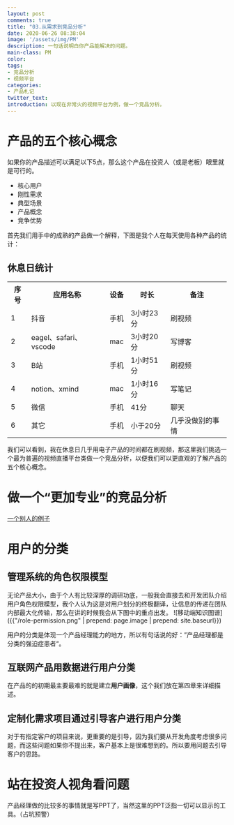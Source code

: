 ```yaml
---
layout: post
comments: true
title: "03.从需求到竞品分析"
date: 2020-06-26 08:38:04
image: '/assets/img/PM'
description: 一句话说明白你产品能解决的问题。
main-class: PM
color:
tags:
- 竞品分析
- 视频平台
categories:
- 产品札记
twitter_text:
introduction: 以现在非常火的视频平台为例，做一个竞品分析。
---
```

# 产品的五个核心概念
如果你的产品描述可以满足以下5点，那么这个产品在投资人（或是老板）眼里就是可行的。
- 核心用户
- 刚性需求
- 典型场景
- 产品概念
- 竞争优势   

首先我们用手中的成熟的产品做一个解释，下图是我个人在每天使用各种产品的统计：  
## 休息日统计
<table>
<th>序号</th>
<th>应用名称</th>
<th>设备</th>
<th>时长</th>
<th>备注</th>
<tr>
    <td>1</td>
    <td>抖音</td>
    <td>手机</td>
    <td>3小时23分</td>
    <td>刷视频</td>
</tr>
<tr>
    <td>2</td>
    <td>eagel、safari、vscode</td>
    <td>mac</td>
    <td>3小时20分</td>
    <td>写博客</td>
</tr>
<tr>
    <td>3</td>
    <td>B站</td>
    <td>手机</td>
    <td>1小时51分</td>
    <td>刷视频</td>
</tr>
<tr>
    <td>4</td>
    <td>notion、xmind</td>
    <td>mac</td>
    <td>1小时16分</td>
    <td>写笔记</td>
</tr>
<tr>
    <td>5</td>
    <td>微信</td>
    <td>手机</td>
    <td>41分</td>
    <td>聊天</td>
</tr>
<tr>
    <td>6</td>
    <td>其它</td>
    <td>手机</td>
    <td>小于20分</td>
    <td>几乎没做别的事情</td>
</tr>
</table>  

我们可以看到，我在休息日几乎用电子产品的时间都在刷视频，那这里我们挑选一个最为普遍的视频直播平台类做一个竞品分析，以便我们可以更直观的了解产品的五个核心概念。
# 做一个“更加专业”的竞品分析
[一个别人的例子](https://www.jianshu.com/p/e549161f8ae5)

# 用户的分类
## 管理系统的角色权限模型
无论产品大小，由于个人有比较深厚的调研功底，一般我会直接去和开发团队介绍用户角色权限模型，我个人认为这是对用户划分的终极翻译，让信息的传递在团队内部最大化传输，那么在讲的时候我会从下图中的重点出发。
![移动端知识图谱]({{"/role-permission.png" | prepend: page.image | prepend: site.baseurl}})

用户的分类是体现一个产品经理能力的地方，所以有句话说的好：”产品经理都是分类的强迫症患者“。
## 互联网产品用数据进行用户分类
在产品的的初期最主要最难的就是建立**用户画像**，这个我们放在第四章来详细描述。
## 定制化需求项目通过引导客户进行用户分类
对于有指定客户的项目来说，更重要的是引导，因为我们要从开发角度考虑很多问题，而这些问题如果你不提出来，客户基本上是很难想到的。所以要用问题去引导客户的思路。
# 站在投资人视角看问题
产品经理做的比较多的事情就是写PPT了，当然这里的PPT泛指一切可以显示的工具。（占坑预警）
